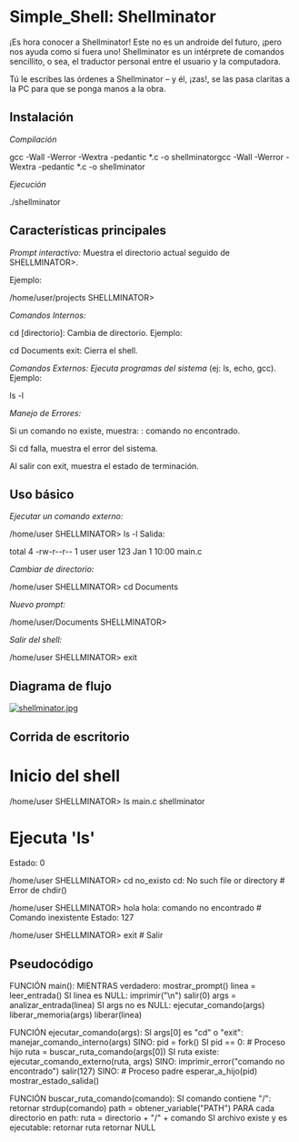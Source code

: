 # Simple_Shell: Shellminator

¡Es hora conocer a Shellminator! Este no es un androide del futuro, ¡pero nos ayuda como si fuera uno!
Shellminator es un intérprete de comandos sencillito, o sea, el traductor personal entre el usuario y la computadora.

Tú le escribes las órdenes a Shellminator – y él, ¡zas!, se las pasa claritas a la PC para que se ponga manos a la obra.


## Instalación

*Compilación*

gcc -Wall -Werror -Wextra -pedantic *.c -o shellminatorgcc -Wall -Werror -Wextra -pedantic *.c -o shellminator

*Ejecución*

./shellminator
## Características principales

*Prompt interactivo:*
 Muestra el directorio actual seguido de SHELLMINATOR>.

Ejemplo:

/home/user/projects SHELLMINATOR> 

*Comandos Internos:*

cd [directorio]: Cambia de directorio.
Ejemplo:

cd Documents
exit: Cierra el shell.

*Comandos Externos: Ejecuta programas del sistema*
(ej: ls, echo, gcc).
Ejemplo:

ls -l

*Manejo de Errores:*

Si un comando no existe, muestra: <comando>: comando no encontrado.

Si cd falla, muestra el error del sistema.

Al salir con exit, muestra el estado de terminación.
## Uso básico


*Ejecutar un comando externo:*

/home/user SHELLMINATOR> ls -l
Salida:

total 4
-rw-r--r-- 1 user user  123 Jan 1 10:00 main.c

*Cambiar de directorio:*

/home/user SHELLMINATOR> cd Documents

*Nuevo prompt:*

/home/user/Documents SHELLMINATOR> 

*Salir del shell:*

/home/user SHELLMINATOR> exit

## Diagrama de flujo

[![shellminator.jpg](https://i.postimg.cc/grFwd4Ng/shellminator.jpg)](https://postimg.cc/FkpFVbtS)

## Corrida de escritorio

# Inicio del shell
/home/user SHELLMINATOR> ls
main.c  shellminator
# Ejecuta 'ls'
Estado: 0

/home/user SHELLMINATOR> cd no_existo
cd: No such file or directory  # Error de chdir()

/home/user SHELLMINATOR> hola
hola: comando no encontrado    # Comando inexistente
Estado: 127

/home/user SHELLMINATOR> exit  # Salir
## Pseudocódigo

FUNCIÓN main():
    MIENTRAS verdadero:
        mostrar_prompt()
        linea = leer_entrada()
        SI linea es NULL:
            imprimir("\n")
            salir(0)
        args = analizar_entrada(linea)
        SI args no es NULL:
            ejecutar_comando(args)
            liberar_memoria(args)
        liberar(linea)

FUNCIÓN ejecutar_comando(args):
    SI args[0] es "cd" o "exit":
        manejar_comando_interno(args)
    SINO:
        pid = fork()
        SI pid == 0:  # Proceso hijo
            ruta = buscar_ruta_comando(args[0])
            SI ruta existe:
                ejecutar_comando_externo(ruta, args)
            SINO:
                imprimir_error("comando no encontrado")
                salir(127)
        SINO:  # Proceso padre
            esperar_a_hijo(pid)
            mostrar_estado_salida()

FUNCIÓN buscar_ruta_comando(comando):
    SI comando contiene "/":
        retornar strdup(comando)
    path = obtener_variable("PATH")
    PARA cada directorio en path:
        ruta = directorio + "/" + comando
        SI archivo existe y es ejecutable:
            retornar ruta
    retornar NULL

